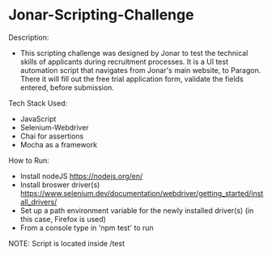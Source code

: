 # Jonar-Scripting-Challenge

Description:
- This scripting challenge was designed by Jonar to test the technical skills of applicants during recruitment processes. It is a UI test automation script that navigates from Jonar's main website, to Paragon. There it will fill out the free trial application form, validate the fields entered, before submission.

Tech Stack Used:
- JavaScript
- Selenium-Webdriver
- Chai for assertions
- Mocha as a framework

How to Run:
- Install nodeJS https://nodejs.org/en/
- Install broswer driver(s) https://www.selenium.dev/documentation/webdriver/getting_started/install_drivers/
- Set up a path environment variable for the newly installed driver(s) (in this case, Firefox is used)
- From a console type in 'npm test' to run

NOTE: Script is located inside /test

